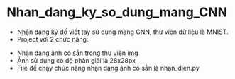 # Nhan_dang_ky_so_dung_mang_CNN
- Nhận dạng ký đố viết tay sử dụng mạng CNN, thư viện dữ liệu là MNIST.
- Project với 2 chức năng: 
+ Nhận dạng ảnh có sẳn trong thư viện img
+ Ảnh sử dụng có độ phân giải là 28x28px
+ File để chạy chức năng nhận dạng ảnh có sẳn là nhan_dien.py

